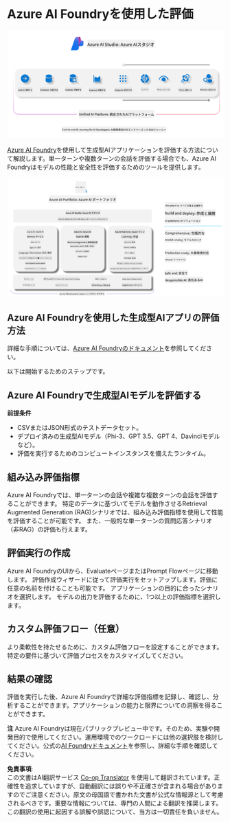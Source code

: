 <!--
CO_OP_TRANSLATOR_METADATA:
{
  "original_hash": "5dfb4983a2e74e4b5e8317eb16fc2154",
  "translation_date": "2025-04-04T12:18:29+00:00",
  "source_file": "md\\01.Introduction\\05\\AIFoundry.md",
  "language_code": "ja"
}
-->
# **Azure AI Foundryを使用した評価**

![aistudo](../../../../../translated_images/AIFoundry.61da8c74bccc0241ce9a4cb53a170912245871de9235043afcb796ccbc076fdc.ja.png)

[Azure AI Foundry](https://ai.azure.com?WT.mc_id=aiml-138114-kinfeylo)を使用して生成型AIアプリケーションを評価する方法について解説します。単一ターンや複数ターンの会話を評価する場合でも、Azure AI Foundryはモデルの性能と安全性を評価するためのツールを提供します。

![aistudo](../../../../../translated_images/AIPortfolio.5aaa2b25e9157624a4542fe041d66a96a1c1ec6007e4e5aadd926c6ec8ce18b3.ja.png)

## Azure AI Foundryを使用した生成型AIアプリの評価方法
詳細な手順については、[Azure AI Foundryのドキュメント](https://learn.microsoft.com/azure/ai-studio/how-to/evaluate-generative-ai-app?WT.mc_id=aiml-138114-kinfeylo)を参照してください。

以下は開始するためのステップです。

## Azure AI Foundryで生成型AIモデルを評価する

**前提条件**

- CSVまたはJSON形式のテストデータセット。
- デプロイ済みの生成型AIモデル（Phi-3、GPT 3.5、GPT 4、Davinciモデルなど）。
- 評価を実行するためのコンピュートインスタンスを備えたランタイム。

## 組み込み評価指標

Azure AI Foundryでは、単一ターンの会話や複雑な複数ターンの会話を評価することができます。
特定のデータに基づいてモデルを動作させるRetrieval Augmented Generation (RAG)シナリオでは、組み込み評価指標を使用して性能を評価することが可能です。
また、一般的な単一ターンの質問応答シナリオ（非RAG）の評価も行えます。

## 評価実行の作成

Azure AI FoundryのUIから、EvaluateページまたはPrompt Flowページに移動します。
評価作成ウィザードに従って評価実行をセットアップします。評価に任意の名前を付けることも可能です。
アプリケーションの目的に合ったシナリオを選択します。
モデルの出力を評価するために、1つ以上の評価指標を選択します。

## カスタム評価フロー（任意）

より柔軟性を持たせるために、カスタム評価フローを設定することができます。特定の要件に基づいて評価プロセスをカスタマイズしてください。

## 結果の確認

評価を実行した後、Azure AI Foundryで詳細な評価指標を記録し、確認し、分析することができます。アプリケーションの能力と限界についての洞察を得ることができます。

**注** Azure AI Foundryは現在パブリックプレビュー中です。そのため、実験や開発目的で使用してください。運用環境でのワークロードには他の選択肢を検討してください。公式の[AI Foundryドキュメント](https://learn.microsoft.com/azure/ai-studio/?WT.mc_id=aiml-138114-kinfeylo)を参照し、詳細な手順を確認してください。

**免責事項**:  
この文書はAI翻訳サービス [Co-op Translator](https://github.com/Azure/co-op-translator) を使用して翻訳されています。正確性を追求していますが、自動翻訳には誤りや不正確さが含まれる場合がありますのでご注意ください。原文の母国語で書かれた文書が公式な情報源として考慮されるべきです。重要な情報については、専門の人間による翻訳を推奨します。この翻訳の使用に起因する誤解や誤認について、当方は一切責任を負いません。